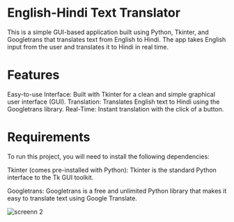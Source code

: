 # English-Hindi Text Translator
This is a simple GUI-based application built using Python, Tkinter, and Googletrans that translates text from English to Hindi. The app takes English input from the user and translates it to Hindi in real time.

# Features
Easy-to-use Interface: Built with Tkinter for a clean and simple graphical user interface (GUI).
Translation: Translates English text to Hindi using the Googletrans library.
Real-Time: Instant translation with the click of a button.

# Requirements
To run this project, you will need to install the following dependencies:

Tkinter (comes pre-installed with Python):
Tkinter is the standard Python interface to the Tk GUI toolkit.
    
Googletrans:
    Googletrans is a free and unlimited Python library that makes it easy to translate text using Google Translate.


![screenn 2](https://github.com/user-attachments/assets/f7f45fa5-7717-4d22-86c8-e43147d6b13f)
